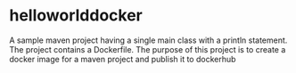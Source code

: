 # helloworlddocker
A sample maven project having a single main class with a println statement. The project contains a Dockerfile.
The purpose of this project is to create a docker image for a maven project and publish it to dockerhub

